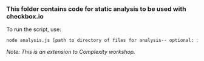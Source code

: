 ### This folder contains code for static analysis to be used with checkbox.io
To run the script, use:
``` bash
node analysis.js [path to directory of files for analysis-- optional: if not provided, it runs on analysis.js]
```

_Note: This is an extension to Complexity workshop._